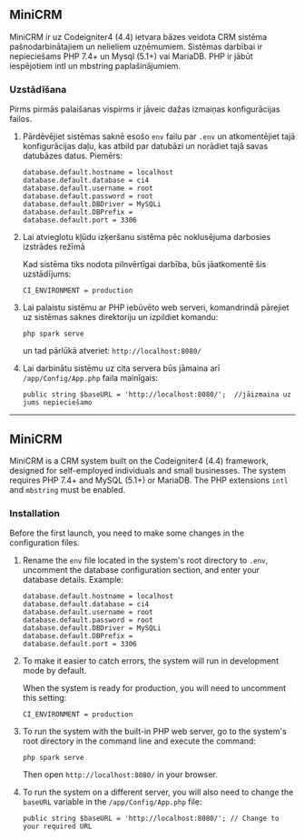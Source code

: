 
## MiniCRM

MiniCRM ir uz Codeigniter4 (4.4) ietvara bāzes veidota CRM sistēma pašnodarbinātajiem un nelieliem uzņēmumiem. Sistēmas darbībai ir nepieciešams PHP 7.4+ un Mysql (5.1+) vai MariaDB.
PHP ir jābūt iespējotiem intl un mbstring paplašinājumiem.

### Uzstādīšana

Pirms pirmās palaišanas vispirms ir jāveic dažas izmaiņas konfigurācijas failos.

1.  Pārdēvējiet sistēmas saknē esošo `env` failu par `.env` un atkomentējiet tajā konfigurācijas daļu, kas atbild par datubāzi un norādiet tajā savas datubāzes datus.
    Piemērs:

    ```
    database.default.hostname = localhost
    database.default.database = ci4
    database.default.username = root
    database.default.password = root
    database.default.DBDriver = MySQLi
    database.default.DBPrefix =
    database.default.port = 3306
    ```

2.  Lai atvieglotu kļūdu izķeršanu sistēma pēc noklusējuma darbosies izstrādes režīmā

    Kad sistēma tiks nodota pilnvērtīgai darbība, būs jāatkomentē šis uzstādījums:

    ```
    CI_ENVIRONMENT = production
    ```

3.  Lai palaistu sistēmu ar PHP iebūvēto web serveri, komandrindā pārejiet uz sistēmas saknes direktoriju un izpildiet komandu:

    ```
    php spark serve
    ```

    un tad pārlūkā atveriet: `http://localhost:8080/`
    

 4. Lai darbinātu sistēmu uz cita servera būs jāmaina arī `/app/Config/App.php` faila mainīgais:
 
    ```
    public string $baseURL = 'http://localhost:8080/';  //jāizmaina uz jums nepieciešamo
    ```


---

## MiniCRM

MiniCRM is a CRM system built on the Codeigniter4 (4.4) framework, designed for self-employed individuals and small businesses. The system requires PHP 7.4+ and MySQL (5.1+) or MariaDB. The PHP extensions `intl` and `mbstring` must be enabled.

### Installation

Before the first launch, you need to make some changes in the configuration files.

1. Rename the `env` file located in the system's root directory to `.env`, uncomment the database configuration section, and enter your database details.
   Example:

   ```
   database.default.hostname = localhost
   database.default.database = ci4
   database.default.username = root
   database.default.password = root
   database.default.DBDriver = MySQLi
   database.default.DBPrefix =
   database.default.port = 3306
   ```

2. To make it easier to catch errors, the system will run in development mode by default.

   When the system is ready for production, you will need to uncomment this setting:

   ```
   CI_ENVIRONMENT = production
   ```

3. To run the system with the built-in PHP web server, go to the system's root directory in the command line and execute the command:

   ```
   php spark serve
   ```

   Then open `http://localhost:8080/` in your browser.

4. To run the system on a different server, you will also need to change the `baseURL` variable in the `/app/Config/App.php` file:

   ```
   public string $baseURL = 'http://localhost:8080/'; // Change to your required URL
   ```
